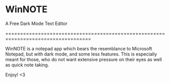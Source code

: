 # WinNOTE
A Free Dark Mode Text Editor

===================================================================================

WinNOTE is a notepad app which bears the resemblance to Microsoft Notepad, but with dark mode, and some less features. This is especially meant for those, who do not want extensive pressure on their eyes as well as quick note taking.

Enjoy! <3
